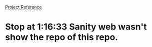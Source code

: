 [Project Reference](https://www.youtube.com/watch?v=xXxjRzdYIss&t=1423s)
 
# Stop at 1:16:33 Sanity web wasn't show the repo of this repo.